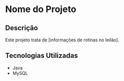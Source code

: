 # Nome do Projeto

## Descrição
Este projeto trata de [informações de rotinas no leilão].

## Tecnologias Utilizadas
- Java
- MySQL

